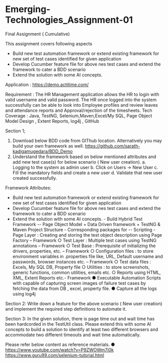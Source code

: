 # Emerging-Technologies_Assignment-01

Final Assignment ( Cumulative)

This assignment covers following aspects
  - Build new test automation framework or extend existing framework for new set of test cases identified for given application
  - Develop Cucumber feature file for above nes test cases and extend the framework to cater a BDD scenario
  - Extend the solution with some AI concepts.
  
Application : https://demo.actitime.com/

Requirement : 
The HR Management application allows the HR to login with valid username and valid password. The HR once logged into the system successfully can
be able to look into Employee profiles and review leaves and attendance reports and Approval/rejection of the timesheets. Tech Coverage : Java, TestNG, 
Selenium,Maven,Excel/My SQL, Page Object Model Design , Extent Reports, log4j , GitHub

Section 1;
  1. Download below BDD code from GIThub location. Alternatively you may build your own framework as well.
          https://github.com/sarath-kadigamugedara/BDD_Demo
  2. Understand the framework based on below mentioned attributes and add new test case(s) for below scenario ( New user creation).
          a. Logging to the system as admin user
          b. Click on Users → New User
          c. Fill the mandatory fields and create a new user
          d. Validate that new user created successfully.
          
Framework Attributes:
  - Build new test automation framework or extend existing framework for new set of test cases identified for given application
  - Develop Cucumber feature file for above nes test cases and extend the framework to cater a BDD scenario
  - Extend the solution with some AI concepts.
        - Build Hybrid Test Framework -- Page Object Model + Data Driven framework + TestNG & Maven Project Structure
        - Corresponding packages for -- Scripting
        - Page Layer : Creating and storing the test object description using Page Factory – Framework
        ○ Test Layer : Multiple test cases using TestNG annotations – Framework
        ○ Test Base : Prerequisite of initializing the drivers, properties, etc. – Framework
        ○ Configuration files : to store environment variables in .properties file like, URL, Default username and passwords, browser instances etc. – Framework
        ○ Test data files : Excels, My SQL DB, Property file
        ○ Utilities : to store screenshots, generic functions, common utilities, emails etc.
        ○ Reports using HTML, XML, Extent Reports etc.- Framework
        ● Executable Automation Scripts with capable of capturing screen images of failure test cases by fetching the data from DB , excel, property file.
        ● Capture all the logs using log4j
        
        
Section 2:
        Write down a feature for the above scenario ( New user creation) and implement the required step definitions to automate it.
        
Section 3:
        In the given solution, there is page time out and wait time has been hardcorded in the TestUtil class. Please extend this with some AI concepts to build a solution to identify at
        least two different browsers and accommodate two different timeouts and wait time automatically.

Please refer below content as reference materials.
      ● https://www.youtube.com/watch?v=P9ZWOWm7i0k
      https://www.guru99.com/selenium-tutorial.html
      
      
